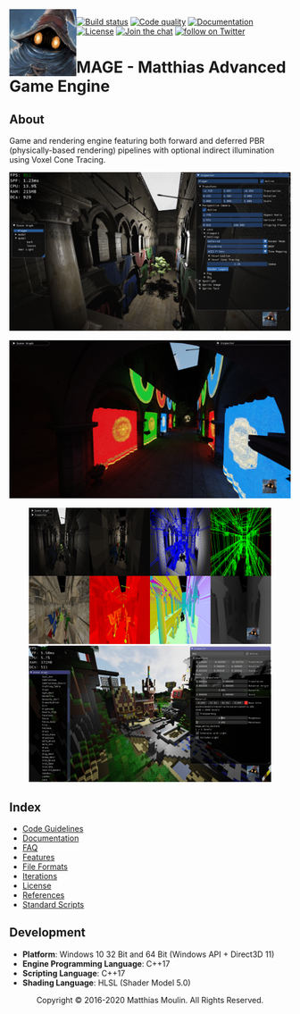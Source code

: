 <img align="left" src="https://github.com/matt77hias/MAGE-Meta/blob/master/res/MAGE.png" width="120px"/>

[![Build status][actions-svg]][actions] [![Code quality][codacy-svg]][codacy] [![Documentation][documentation-svg]][documentation] [![License][license-svg]][license] [![Join the chat][gitter-svg]][gitter]
<a href="https://twitter.com/intent/follow?screen_name=matt77hias"><img src="https://img.shields.io/twitter/follow/matt77hias.svg?style=social" alt="follow on Twitter"></a>

[actions-svg]:       https://github.com/matt77hias/MAGE/workflows/Contribution/badge.svg?branch=master
[codacy-svg]:        https://api.codacy.com/project/badge/Grade/9d2719c91eb445fd916fd07bdeff098d
[documentation-svg]: https://img.shields.io/badge/docs-doxygen-blue.svg
[license-svg]:       https://img.shields.io/badge/license-GPL%203.0-blue.svg
[gitter-svg]:        https://badges.gitter.im/MatthiasAdvancedGameEngine/Lobby.svg

[actions]:           https://github.com/matt77hias/MAGE/actions?query=workflow%3AContribution
[codacy]:            https://www.codacy.com/app/matt77hias/MAGE?utm_source=github.com&amp;utm_medium=referral&amp;utm_content=matt77hias/MAGE&amp;utm_campaign=Badge_Grade
[documentation]:     https://matt77hias.github.io/MAGE-Doc
[license]:           LICENSE.txt
[gitter]:            https://gitter.im/mage_dev/community

# MAGE - Matthias Advanced Game Engine

## About
Game and rendering engine featuring both forward and deferred PBR (physically-based rendering) pipelines with optional indirect illumination using Voxel Cone Tracing.

<p align="center"><img src="https://github.com/matt77hias/MAGE-Meta/blob/master/res/Example.png"></p>
<p align="center"><img src="https://github.com/matt77hias/MAGE-Meta/blob/master/res/Example 4.png"></p>
<p align="center"><img src="https://github.com/matt77hias/MAGE-Meta/blob/master/res/Example 2.png" width="434"><img src="https://github.com/matt77hias/MAGE-Meta/blob/master/res/Example 3.png" width="434"></p>

## Index
* [Code Guidelines](MAGE/Meta/CodeGuidelines.md)
* [Documentation](https://matt77hias.github.io/MAGE-Doc/MAGE-Doc/html/index.html)
* [FAQ](MAGE/Meta/FrequentlyAskedQuestions.md)
* [Features](MAGE/Meta/Features.md)
* [File Formats](MAGE/Meta/FileFormats.md)
* [Iterations](MAGE/Meta/Iterations.md)
* [License](https://raw.githubusercontent.com/matt77hias/MAGE/master/LICENSE.txt)
* [References](MAGE/Meta/References.md)
* [Standard Scripts](MAGE/Meta/StandardScripts.md)

## Development
* **Platform**: Windows 10 32 Bit and 64 Bit (Windows API + Direct3D 11)
* **Engine Programming Language**: C++17
* **Scripting Language**: C++17
* **Shading Language**: HLSL (Shader Model 5.0)

<p align="center">Copyright © 2016-2020 Matthias Moulin. All Rights Reserved.</p>
